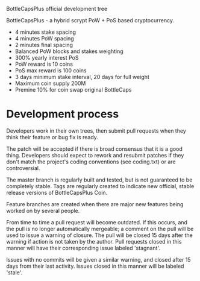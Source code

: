 
BottleCapsPlus official development tree

BottleCapsPlus - a hybrid scrypt PoW + PoS based cryptocurrency.

* 4 minutes stake spacing
* 4 minutes PoW spacing
* 2 minutes final spacing
* Balanced PoW blocks and stakes weighting
* 300% yearly interest PoS
* PoW reward is 10 coins
* PoS max reward is 100 coins
* 3 days minimum stake interval, 20 days for full weight
* Maximum coin supply 200M 
* Premine 10% for coin swap original BottleCaps

Development process
===========================

Developers work in their own trees, then submit pull requests when
they think their feature or bug fix is ready.

The patch will be accepted if there is broad consensus that it is a
good thing.  Developers should expect to rework and resubmit patches
if they don't match the project's coding conventions (see coding.txt)
or are controversial.

The master branch is regularly built and tested, but is not guaranteed
to be completely stable. Tags are regularly created to indicate new
official, stable release versions of BottleCapsPlus Coin.

Feature branches are created when there are major new features being
worked on by several people.

From time to time a pull request will become outdated. If this occurs, and
the pull is no longer automatically mergeable; a comment on the pull will
be used to issue a warning of closure. The pull will be closed 15 days
after the warning if action is not taken by the author. Pull requests closed
in this manner will have their corresponding issue labeled 'stagnant'.

Issues with no commits will be given a similar warning, and closed after
15 days from their last activity. Issues closed in this manner will be 
labeled 'stale'.
